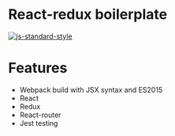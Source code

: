 React-redux boilerplate
=======================
[![js-standard-style](https://img.shields.io/badge/code%20style-standard-brightgreen.svg)](http://standardjs.com/)

Features
========
* Webpack build with JSX syntax and ES2015
* React
* Redux
* React-router
* Jest testing
